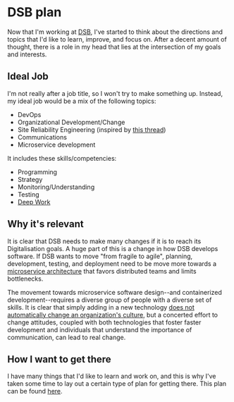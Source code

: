 # DSB plan

Now that I'm working at [DSB](https://dsb.dk), I've started to think about the directions and topics that I'd like to learn, improve, and focus on. After a decent amount of thought, there is a role in my head that lies at the intersection of my goals and interests.

## Ideal Job

I'm not really after a job title, so I won't try to make something up. Instead, my ideal job would be a mix of the following topics:

- DevOps
- Organizational Development/Change
- Site Reliability Engineering (inspired by [this thread](https://twitter.com/alicegoldfuss/status/989603219629260800))
- Communications
- Microservice development

It includes these skills/competencies:

- Programming
- Strategy
- Monitoring/Understanding
- Testing
- [Deep Work](http://www.dansilvestre.com/deep-work-cal-newport/)

## Why it's relevant

It is clear that DSB needs to make many changes if it is to reach its Digitalisation goals. A huge part of this is a change in how DSB develops software. If DSB wants to move "from fragile to agile", planning, development, testing, and deployment need to be move more towards a [microservice architecture](https://www.martinfowler.com/articles/microservices.html) that favors distributed teams and limits bottlenecks.

The movement towards microservice software design--and containerized development--requires a diverse group of people with a diverse set of skills. It is clear that simply adding in a new technology [does not automatically change an organization's culture](https://queue.acm.org/detail.cfm?id=3185224), but a concerted effort to change attitudes, coupled with both technologies that foster faster development and individuals that understand the importance of communication, can lead to real change.

## How I want to get there

I have many things that I'd like to learn and work on, and this is why I've taken some time to lay out a certain type of plan for getting there. This plan can be found [here](/five_year_plan.md).
